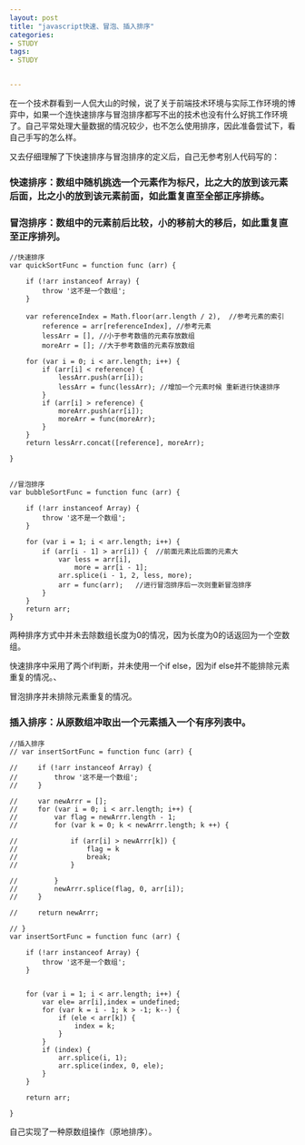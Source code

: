 ```yaml
---
layout: post
title: "javascript快速、冒泡、插入排序"
categories:
- STUDY
tags:
- STUDY


---
```


在一个技术群看到一人侃大山的时候，说了关于前端技术环境与实际工作环境的博弈中，如果一个连快速排序与冒泡排序都写不出的技术也没有什么好挑工作环境了。自己平常处理大量数据的情况较少，也不怎么使用排序，因此准备尝试下，看自己手写的怎么样。

又去仔细理解了下快速排序与冒泡排序的定义后，自己无参考别人代码写的：

### 快速排序：数组中随机挑选一个元素作为标尺，比之大的放到该元素后面，比之小的放到该元素前面，如此重复直至全部正序排练。

### 冒泡排序：数组中的元素前后比较，小的移前大的移后，如此重复直至正序排列。


    //快速排序
    var quickSortFunc = function func (arr) {

        if (!arr instanceof Array) {
            throw '这不是一个数组';
        }

        var referenceIndex = Math.floor(arr.length / 2),  //参考元素的索引
            reference = arr[referenceIndex], //参考元素
            lessArr = [], //小于参考数值的元素存放数组
            moreArr = []; //大于参考数值的元素存放数组

        for (var i = 0; i < arr.length; i++) {
            if (arr[i] < reference) {
                lessArr.push(arr[i]);
                lessArr = func(lessArr); //增加一个元素时候 重新进行快速排序
            }
            if (arr[i] > reference) {
                moreArr.push(arr[i]);
                moreArr = func(moreArr);
            }
        }
        return lessArr.concat([reference], moreArr); 

    }
    

    //冒泡排序
    var bubbleSortFunc = function func (arr) {
        
        if (!arr instanceof Array) {
            throw '这不是一个数组';
        }

        for (var i = 1; i < arr.length; i++) {
            if (arr[i - 1] > arr[i]) {  //前面元素比后面的元素大
                var less = arr[i],
                    more = arr[i - 1];
                arr.splice(i - 1, 2, less, more);
                arr = func(arr);   //进行冒泡排序后一次则重新冒泡排序
            }
        }
        return arr;
    }
    
两种排序方式中并未去除数组长度为0的情况，因为长度为0的话返回为一个空数组。

快速排序中采用了两个if判断，并未使用一个if else，因为if else并不能排除元素重复的情况。、

冒泡排序并未排除元素重复的情况。


### 插入排序：从原数组冲取出一个元素插入一个有序列表中。

    //插入排序
    // var insertSortFunc = function func (arr) {

    //     if (!arr instanceof Array) {
    //         throw '这不是一个数组';
    //     }

    //     var newArrr = [];
    //     for (var i = 0; i < arr.length; i++) {
    //         var flag = newArrr.length - 1;
    //         for (var k = 0; k < newArrr.length; k ++) {
            
    //             if (arr[i] > newArrr[k]) {
    //                 flag = k
    //                 break;
    //             }
    
    //         }
    //         newArrr.splice(flag, 0, arr[i]);
    //     }

    //     return newArrr;

    // }
    var insertSortFunc = function func (arr) {

        if (!arr instanceof Array) {
            throw '这不是一个数组';
        }


        for (var i = 1; i < arr.length; i++) {
            var ele= arr[i],index = undefined;
            for (var k = i - 1; k > -1; k--) {
                if (ele < arr[k]) {
                    index = k;
                }
            }
            if (index) {
                arr.splice(i, 1);
                arr.splice(index, 0, ele);        
            }
        }

        return arr;

    }
    
自己实现了一种原数组操作（原地排序）。
